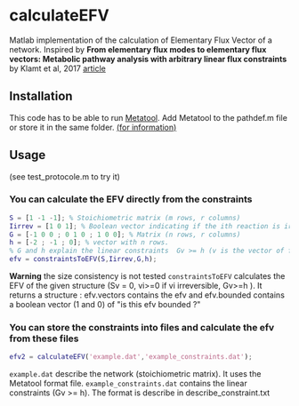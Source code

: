# calculateEFV
Matlab implementation of the calculation of Elementary Flux Vector of a network.
Inspired by **From elementary flux modes to elementary flux vectors: Metabolic pathway analysis with arbitrary linear flux constraints** by Klamt et al, 2017 [article](https://journals.plos.org/ploscompbiol/article?id=10.1371/journal.pcbi.1005409#sec007)

## Installation
This code has to be able to run [Metatool](http://pinguin.biologie.uni-jena.de/bioinformatik/networks/). Add Metatool to the pathdef.m file or store it in the same folder. [(for information)](https://fr.mathworks.com/help/matlab/matlab_env/what-is-the-matlab-search-path.html)

## Usage
(see test_protocole.m to try it)

### You can calculate the EFV directly from the constraints

```Matlab
S = [1 -1 -1]; % Stoichiometric matrix (m rows, r columns)
Iirrev = [1 0 1]; % Boolean vector indicating if the ith reaction is irreversible (1) or not (0)
G = [-1 0 0 ; 0 1 0 ; 1 0 0]; % Matrix (n rows, r columns)
h = [-2 ; -1 ; 0]; % vector with n rows.
% G and h explain the linear constraints  Gv >= h (v is the vector of flux)
efv = constraintsToEFV(S,Iirrev,G,h);
```
**Warning** the size consistency is not tested
```constraintsToEFV``` calculates the EFV of the given structure (Sv = 0, vi>=0 if vi irreversible, Gv>=h ). It returns a structure : efv.vectors contains the efv and efv.bounded contains a boolean vector (1 and 0) of "is this efv bounded ?"

### You can store the constraints into files and calculate the efv from these files
```Matlab
efv2 = calculateEFV('example.dat','example_constraints.dat');
```
```example.dat``` describe the network (stoichiometric matrix). It uses the Metatool format file.
```example_constraints.dat``` contains the linear constraints (Gv >= h). The format is describe in describe_constraint.txt
